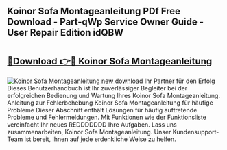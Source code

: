 ## Koinor Sofa Montageanleitung PDf Free Download - Part-qWp Service Owner Guide - User Repair Edition idQBW

# <h2><a href="http://df7cccb.blite.top/?on=Koinor+Sofa+Montageanleitung">🔗Download 👉🔴 Koinor Sofa Montageanleitung</a></h2>

[![Koinor Sofa Montageanleitung new download](https://i.imgur.com/lujVjoI.png)](http://df7cccb.blite.top/?on=Koinor+Sofa+Montageanleitung)
Ihr Partner für den Erfolg Dieses Benutzerhandbuch ist Ihr zuverlässiger Begleiter bei der erfolgreichen Bedienung und Wartung Ihres Koinor Sofa Montageanleitung. Anleitung zur Fehlerbehebung Koinor Sofa Montageanleitung für häufige Probleme Dieser Abschnitt enthält Lösungen für häufig auftretende Probleme und Fehlermeldungen. Mit Funktionen wie der Funktionsliste vereinfacht Ihr neues REDDDDDDD Ihre Aufgaben. Lass uns zusammenarbeiten, Koinor Sofa Montageanleitung. Unser Kundensupport-Team ist bereit, Ihnen auf jede erdenkliche Weise zu helfen.
